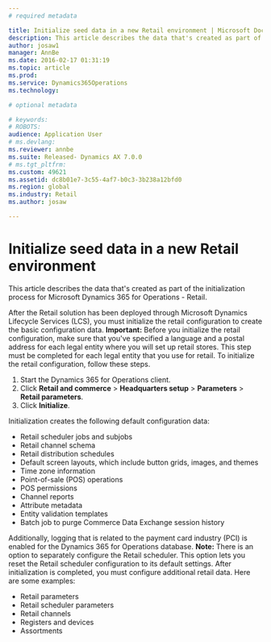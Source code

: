 ```yaml
---
# required metadata

title: Initialize seed data in a new Retail environment | Microsoft Docs
description: This article describes the data that's created as part of the initialization process for Microsoft Dynamics 365 for Operations - Retail.
author: josaw1
manager: AnnBe
ms.date: 2016-02-17 01:31:19
ms.topic: article
ms.prod: 
ms.service: Dynamics365Operations
ms.technology: 

# optional metadata

# keywords: 
# ROBOTS: 
audience: Application User
# ms.devlang: 
ms.reviewer: annbe
ms.suite: Released- Dynamics AX 7.0.0
# ms.tgt_pltfrm: 
ms.custom: 49621
ms.assetid: dc8b01e7-3c55-4af7-b0c3-3b238a12bfd0
ms.region: global
ms.industry: Retail
ms.author: josaw

---
```


# Initialize seed data in a new Retail environment

This article describes the data that's created as part of the initialization process for Microsoft Dynamics 365 for Operations - Retail.

After the Retail solution has been deployed through Microsoft Dynamics Lifecycle Services (LCS), you must initialize the retail configuration to create the basic configuration data. **Important:** Before you initialize the retail configuration, make sure that you've specified a language and a postal address for each legal entity where you will set up retail stores. This step must be completed for each legal entity that you use for retail. To initialize the retail configuration, follow these steps.

1.  Start the Dynamics 365 for Operations client.
2.  Click **Retail and commerce** &gt; **Headquarters setup** &gt; **Parameters** &gt; **Retail parameters**.
3.  Click **Initialize**.

Initialization creates the following default configuration data:

-   Retail scheduler jobs and subjobs
-   Retail channel schema
-   Retail distribution schedules
-   Default screen layouts, which include button grids, images, and themes
-   Time zone information
-   Point-of-sale (POS) operations
-   POS permissions
-   Channel reports
-   Attribute metadata
-   Entity validation templates
-   Batch job to purge Commerce Data Exchange session history

Additionally, logging that is related to the payment card industry (PCI) is enabled for the Dynamics 365 for Operations database. **Note:** There is an option to separately configure the Retail scheduler. This option lets you reset the Retail scheduler configuration to its default settings. After initialization is completed, you must configure additional retail data. Here are some examples:

-   Retail parameters
-   Retail scheduler parameters
-   Retail channels
-   Registers and devices
-   Assortments



